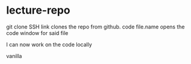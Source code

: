 # lecture-repo

git clone SSH link clones the repo from github.
code file.name opens the code window for said file

I can now work on the code locally

vanilla
